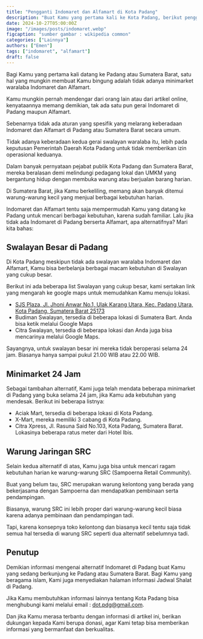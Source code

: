 ```yaml
---
title: "Pengganti Indomaret dan Alfamart di Kota Padang"
description: "Buat Kamu yang pertama kali ke Kota Padang, berikut pengganti Indomaret di Kota Padang"
date: 2024-10-27T05:00:00Z
image: "/images/posts/indomaret.webp"
figcaption: "sumber gambar : wikipedia common"
categories: ["Lainnya"]
authors: ["Emen"]
tags: ["indomaret", "alfamart"]
draft: false
---
```


Bagi Kamu yang pertama kali datang ke Padang atau Sumatera Barat, satu hal yang mungkin membuat Kamu bingung adalah tidak adanya minimarket waralaba Indomaret dan Alfamart.

Kamu mungkin pernah mendengar dari orang lain atau dari artikel online, kenyataannya memang demikian, tak ada satu pun gerai Indomaret di Padang maupun Alfamart.

Sebenarnya tidak ada aturan yang spesifik yang melarang keberadaan Indomaret dan Alfamart di Padang atau Sumatera Barat secara umum.

Tidak adanya keberadaan kedua gerai swalayan waralaba itu, lebih pada keputusan Pemerintah Daerah Kota Padang untuk tidak memberikan izin operasional keduanya.

Dalam banyak pernyataan pejabat publik Kota Padang dan Sumatera Barat, mereka beralasan demi melindungi pedagang lokal dan UMKM yang bergantung hidup dengan membuka warung atau berjualan barang harian.

Di Sumatera Barat, jika Kamu berkeliling, memang akan banyak ditemui warung-warung kecil yang menjual berbagai kebutuhan harian.

Indomaret dan Alfamart tentu saja mempermudah Kamu yang datang ke Padang untuk mencari berbagai kebutuhan, karena sudah familiar.
Lalu jika tidak ada Indomaret di Padang berserta Alfamart, apa alternatifnya? Mari kita bahas:

## Swalayan Besar di Padang

Di Kota Padang meskipun tidak ada swalayan waralaba Indomaret dan Alfamart, Kamu bisa berbelanja berbagai macam kebutuhan di Swalayan yang cukup besar.

Berikut ini ada beberapa list Swalayan yang cukup besar, kami sertakan link yang mengarah ke google maps untuk memudahkan Kamu menuju lokasi.

- <a href="https://maps.app.goo.gl/ZmGFDwZvqrD9NuZh9" target="_blank" rel="noopener noreferrer" title="SJS Plaza">SJS Plaza, Jl. Jhoni Anwar No.1, Ulak Karang Utara, Kec. Padang Utara, Kota Padang, Sumatera Barat 25173</a>
- Budiman Swalayan, tersedia di beberapa lokasi di Sumatera Bart. Anda bisa ketik melalui Google Maps
- Citra Swalayan, tersedia di beberapa lokasi dan Anda juga bisa mencarinya melalui Google Maps.

Sayangnya, untuk swalayan besar ini mereka tidak beroperasi selama 24 jam. Biasanya hanya sampai pukul 21.00 WIB atau 22.00 WIB.

## Minimarket 24 Jam

Sebagai tambahan alternatif, Kami juga telah mendata beberapa minimarket di Padang yang buka selama 24 jam, jika Kamu ada kebutuhan yang mendesak.
Berikut ini beberapa listnya:

- Aciak Mart, tersedia di beberapa lokasi di Kota Padang.
- X-Mart, mereka memiliki 3 cabang di Kota Padang.
- Citra Xpress, Jl. Rasuna Said No.103, Kota Padang, Sumatera Barat. Lokasinya beberapa ratus meter dari Hotel Ibis.

## Warung Jaringan SRC

Selain kedua alternatif di atas, Kamu juga bisa untuk mencari ragam kebutuhan harian ke warung-warung SRC (Sampoerna Retail Community).

Buat yang belum tau, SRC merupakan warung kelontong yang berada yang bekerjasama dengan Sampoerna dan mendapatkan pembinaan serta pendampingan.

Biasanya, warung SRC ini lebih proper dari warung-warung kecil biasa karena adanya pembinaan dan pendampingan tadi.

Tapi, karena konsepnya toko kelontong dan biasanya kecil tentu saja tidak semua hal tersedia di warung SRC seperti dua alternatif sebelumnya tadi.

## Penutup

Demikian informasi mengenai alternatif Indomaret di Padang buat Kamu yang sedang berkunjung ke Padang atau Sumatera Barat.
Bagi Kamu yang beragama islam, Kami juga menyediakan halaman informasi Jadwal Shalat di Padang.

Jika Kamu membutuhkan informasi lainnya tentang Kota Padang bisa menghubungi kami melalui email : dot.pdg@gmail.com.

Dan jika Kamu merasa terbantu dengan informasi di artikel ini, berikan dukungan kepada Kami berupa donasi, agar Kami tetap bisa memberikan informasi yang bermanfaat dan berkualitas.
